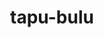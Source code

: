 ---
id: 787
title: tapu-bulu
types: [grass,fairy]
image: https://raw.githubusercontent.com/PokeAPI/sprites/master/sprites/pokemon/787.png
---